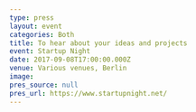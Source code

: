 ```yaml
---
type: press
layout: event
categories: Both
title: To hear about your ideas and projects
event: Startup Night
date: 2017-09-08T17:00:00.000Z
venue: Various venues, Berlin
image:
pres_source: null
pres_url: https://www.startupnight.net/
---
```

